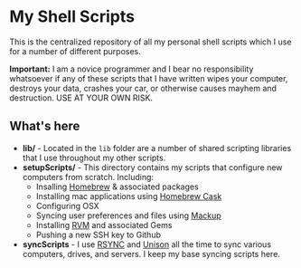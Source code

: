 # My Shell Scripts
This is the centralized repository of all my personal shell scripts which I use for a number of different purposes.

**Important:**  I am a novice programmer and I bear no responsibility whatsoever if any of these scripts that I have written wipes your computer, destroys your data, crashes your car, or otherwise causes mayhem and destruction.  USE AT YOUR OWN RISK.

## What's here

* **lib/** - Located in the `lib` folder are a number of shared scripting libraries that I use throughout my other scripts.
* **setupScripts/** - This directory contains my scripts that configure new computers from scratch.  Including:
	* Insalling [Homebrew][1] & associated packages
	* Installing mac applications using [Homebrew Cask][2]
	* Configuring OSX
	* Syncing user preferences and files using [Mackup][3]
	* Installing [RVM][4] and associated Gems
	* Pushing a new SSH key to Github
* **syncScripts** - I use [RSYNC][5] and [Unison][6] all the time to sync various computers, drives, and servers.  I keep my base syncing scripts here.

[1]: http://brew.sh
[2]: http://caskroom.io
[3]: https://github.com/lra/mackup
[4]: https://rvm.io
[5]:http://en.wikipedia.org/wiki/Rsync
[6]: http://www.cis.upenn.edu/~bcpierce/unison/